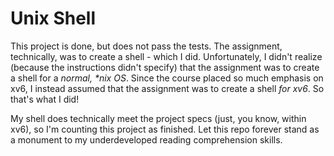 # Unix Shell

This project is done, but does not pass the tests. The assignment, technically, was to create a shell - which I did. Unfortunately, I didn't realize (because the instructions didn't specify) that the assignment was to create a shell for a _normal, \*nix OS_. Since the course placed so much emphasis on xv6, I instead assumed that the assignment was to create a shell _for xv6_. So that's what I did!

My shell does technically meet the project specs (just, you know, within xv6), so I'm counting this project as finished. Let this repo forever stand as a monument to my underdeveloped reading comprehension skills.
